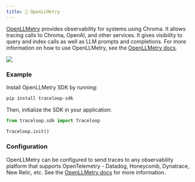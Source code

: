 ```yaml
---
title: 🔭 OpenLLMetry
---
```


[OpenLLMetry](https://www.traceloop.com/openllmetry) provides observability for systems using Chroma. It allows tracing calls to Chroma, OpenAI, and other services.
It gives visibility to query and index calls as well as LLM prompts and completions.
For more information on how to use OpenLLMetry, see the [OpenLLMetry docs](https://www.traceloop.com/docs/openllmetry).

![](/img/openllmetry.png)

### Example

Install OpenLLMetry SDK by running:

```bash
pip install traceloop-sdk
```

Then, initialize the SDK in your application:

```python
from traceloop.sdk import Traceloop

Traceloop.init()
```

### Configuration

OpenLLMetry can be configured to send traces to any observability platform that supports OpenTelemetry - Datadog, Honeycomb, Dynatrace, New Relic, etc. See the [OpenLLMetry docs](https://www.traceloop.com/openllmetry/provider/chroma) for more information.
